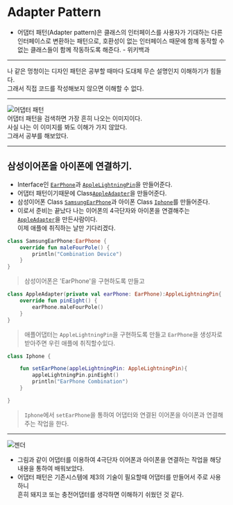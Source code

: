 # Adapter Pattern

- 어댑터 패턴(Adapter pattern)은 클래스의 인터페이스를 사용자가 기대하는 다른 인터페이스로 변환하는 패턴으로, 호환성이 없는 인터페이스 때문에 함께 동작할 수 없는 클래스들이 함께 작동하도록 해준다. - 위키백과
***
나 같은 멍청이는 디자인 패턴은 공부할 때마다 도대체 무슨 설명인지 이해하기가 힘들다.  
그래서 직접 코드를 작성해보지 않으면 이해할 수 없다.
***
![어댑터 패턴](https://t1.daumcdn.net/cfile/tistory/24231F4C575EACA210)  
어댑터 패턴을 검색하면 가장 흔히 나오는 이미지이다.  
사실 나는 이 이미지를 봐도 이해가 가지 않았다.  
그래서 공부를 해보았다.
***
## 삼성이어폰을 아이폰에 연결하기.
- Interface인 [`EarPhone`](https://github.com/JeongJinyong/DPM-Design-Pattern/blob/master/Adapter%20Pattern/src/EarPhone.kt)과 [`AppleLightningPin`](https://github.com/JeongJinyong/DPM-Design-Pattern/blob/master/Adapter%20Pattern/src/AppleLightningPin.kt)을 만들어준다.
- 어댑터 패턴이기때문에 Class[`AppleAdapter`](https://github.com/JeongJinyong/DPM-Design-Pattern/blob/master/Adapter%20Pattern/src/AppleAdapter.kt)을 만들어준다.
- 삼성이어폰 Class [`SamsungEarPhone`](https://github.com/JeongJinyong/DPM-Design-Pattern/blob/master/Adapter%20Pattern/src/SamsungEarPhone.kt)과 아이폰 Class [`Iphone`](https://github.com/JeongJinyong/DPM-Design-Pattern/blob/master/Adapter%20Pattern/src/Iphone.kt)를 만들어준다.
- 이로서 준비는 끝났다 나는 이어폰의 4극단자와 아이폰을 연결해주는 [`AppleAdapter`](https://github.com/JeongJinyong/DPM-Design-Pattern/blob/master/Adapter%20Pattern/src/AppleAdapter.kt)을 만든사람이다.  
이제 애플에 취직하는 날만 기다리겠다.
```kotlin
class SamsungEarPhone:EarPhone {
    override fun maleFourPole() {
        println("Combination Device")
    }
}
```
> 삼성이어폰은 'EarPhone'을 구현하도록 만들고
```kotlin
class AppleAdapter(private val earPhone: EarPhone):AppleLightningPin{
    override fun pinEight() {
        earPhone.maleFourPole()
    }
}
```
> 애플어댑터는 `AppleLightningPin`을 구현하도록 만들고 `EarPhone`을 생성자로 받아주면 우린 애플에 취직할수있다.
```kotlin
class Iphone {

    fun setEarPhone(appleLightningPin: AppleLightningPin){
        appleLightningPin.pinEight()
        println("EarPhone Combination")
    }

}
```
> `Iphone`에서 `setEarPhone`을 통하여 어댑터와 연결된 이어폰을 아이폰과 연결해주는 작업을 한다.
***
![젠더](https://img1.daumcdn.net/thumb/R800x0/?scode=mtistory2&fname=https%3A%2F%2Ft1.daumcdn.net%2Fcfile%2Ftistory%2F264C044F587778B00D)  
- 그림과 같이 어댑터를 이용하여 4극단자 이어폰과 아이폰을 연결하는 작업을 해당 내용을 통하여 배워보았다.
- 어댑터 패턴은 기존시스템에 제3의 기술이 필요할때 어댑터를 만들어서 주로 사용하니  
흔히 돼지코 또는 충전어댑터를 생각하면 이해하기 쉬웠던 것 같다.
